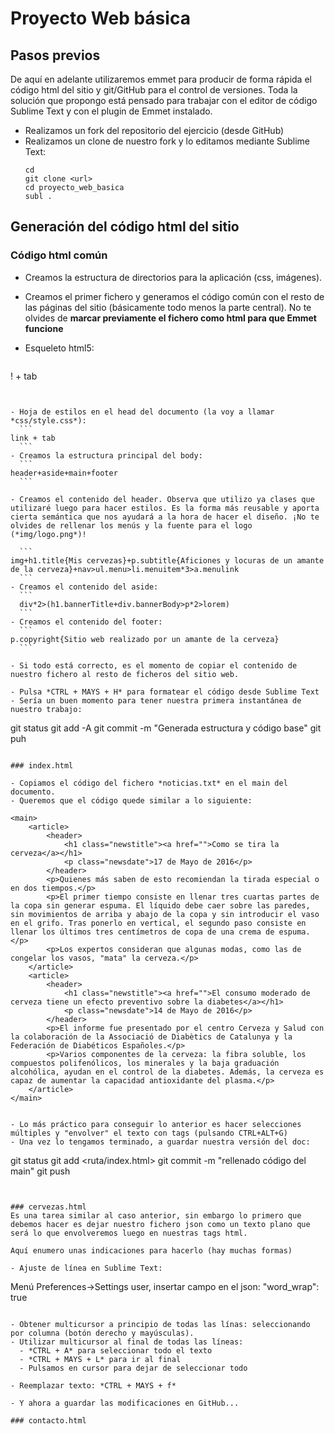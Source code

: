 # Proyecto Web básica


## Pasos previos
De aquí en adelante utilizaremos emmet para producir de forma rápida el código html del sitio y git/GitHub para el control de versiones. Toda la solución que propongo está pensado para trabajar con el editor de código Sublime Text y con el plugin de Emmet instalado.

- Realizamos un fork del repositorio del ejercicio (desde GitHub)
- Realizamos un clone de nuestro fork y lo editamos mediante Sublime Text:
  ```
  cd
  git clone <url>
  cd proyecto_web_basica
  subl .
  ```

## Generación del código html del sitio


### Código html común
- Creamos la estructura de directorios para la aplicación (css, imágenes).
- Creamos el primer fichero y generamos el código común con el resto de las páginas del sitio (básicamente todo menos la parte central). No te olvides de **marcar previamente el fichero como html para que Emmet funcione**
- Esqueleto html5:

  ```
! + tab
  ```


- Hoja de estilos en el head del documento (la voy a llamar *css/style.css*):
    ```
  link + tab
    ```
- Creamos la estructura principal del body:
    ```
header+aside+main+footer
    ```

- Creamos el contenido del header. Observa que utilizo ya clases que utilizaré luego para hacer estilos. Es la forma más reusable y aporta cierta semántica que nos ayudará a la hora de hacer el diseño. ¡No te olvides de rellenar los menús y la fuente para el logo (*img/logo.png*)!

    ```
img+h1.title{Mis cervezas}+p.subtitle{Aficiones y locuras de un amante de la cerveza}+nav>ul.menu>li.menuitem*3>a.menulink
    ```
- Creamos el contenido del aside:
    ```
    div*2>(h1.bannerTitle+div.bannerBody>p*2>lorem) 
    ```
- Creamos el contenido del footer:
    ```
p.copyright{Sitio web realizado por un amante de la cerveza}
    ```

- Si todo está correcto, es el momento de copiar el contenido de nuestro fichero al resto de ficheros del sitio web. 

- Pulsa *CTRL + MAYS + H* para formatear el código desde Sublime Text
- Sería un buen momento para tener nuestra primera instantánea de nuestro trabajo:
  
  ```
  git status
  git add -A
  git commit -m "Generada estructura y código base"
  git puh
  ```

### index.html

- Copiamos el código del fichero *noticias.txt* en el main del documento.
- Queremos que el código quede similar a lo siguiente:

```
    <main>
        <article>
            <header>
                <h1 class="newstitle"><a href="">Como se tira la cerveza</a></h1>
                <p class="newsdate">17 de Mayo de 2016</p>
            </header>
            <p>Quienes más saben de esto recomiendan la tirada especial o en dos tiempos.</p>
            <p>El primer tiempo consiste en llenar tres cuartas partes de la copa sin generar espuma. El líquido debe caer sobre las paredes, sin movimientos de arriba y abajo de la copa y sin introducir el vaso en el grifo. Tras ponerlo en vertical, el segundo paso consiste en llenar los últimos tres centímetros de copa de una crema de espuma.</p>
            <p>Los expertos consideran que algunas modas, como las de congelar los vasos, "mata" la cerveza.</p>
        </article>
        <article>
            <header>
                <h1 class="newstitle"><a href="">El consumo moderado de cerveza tiene un efecto preventivo sobre la diabetes</a></h1>
                <p class="newsdate">14 de Mayo de 2016</p>
            </header>
            <p>El informe fue presentado por el centro Cerveza y Salud con la colaboración de la Associació de Diabètics de Catalunya y la Federación de Diabéticos Españoles.</p>
            <p>Varios componentes de la cerveza: la fibra soluble, los compuestos polifenólicos, los minerales y la baja graduación alcohólica, ayudan en el control de la diabetes. Además, la cerveza es capaz de aumentar la capacidad antioxidante del plasma.</p>
        </article>
    </main>
```

- Lo más práctico para conseguir lo anterior es hacer selecciones múltiples y "envolver" el texto con tags (pulsando CTRL+ALT+G)
- Una vez lo tengamos terminado, a guardar nuestra versión del doc:
```
git status
git add <ruta/index.html>
git commit -m "rellenado código del main"
git push
```


### cervezas.html
Es una tarea similar al caso anterior, sin embargo lo primero que debemos hacer es dejar nuestro fichero json como un texto plano que será lo que envolveremos luego en nuestras tags html.

Aquí enumero unas indicaciones para hacerlo (hay muchas formas)

- Ajuste de línea en Sublime Text:
  ```
  Menú Preferences->Settings user, insertar campo en el json: 
    "word_wrap": true
  ```

  - Obtener multicursor a principio de todas las línas: seleccionando por columna (botón derecho y mayúsculas).
- Utilizar multicursor al final de todas las líneas:
    - *CTRL + A* para seleccionar todo el texto
    - *CTRL + MAYS + L* para ir al final
    - Pulsamos en cursor para dejar de seleccionar todo
   
- Reemplazar texto: *CTRL + MAYS + f*

- Y ahora a guardar las modificaciones en GitHub...

### contacto.html


